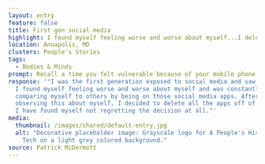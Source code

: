 ```yaml
---
layout: entry
feature: false
title: First gen social media
highlight: I found myself feeling worse and worse about myself...I deleted all the apps
location: Annapolis, MD
clusters: People's Stories
tags:
  - Bodies & Minds
prompt: Recall a time you felt vulnerable because of your mobile phone.
response: '"I was the first generation exposed to social media and saw its rise.
  I found myself feeling worse and worse about myself and was constantly
  comparing myself to others by being on those social media apps. After
  observing this about myself, I decided to delete all the apps off of my phone.
  I have found myself not regretting the decision at all."'
media:
  thumbnail: /images/shared/default-entry.jpg
  alt: "Decorative placeholder image: Grayscale logo for A People's History of
    Tech on a light grey colored background."
source: Patrick McDermott
---
```

